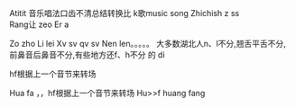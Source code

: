 Atitit 音乐唱法口齿不清总结转换比 k歌music song 
Zhichish  z ss  
Rang让 zeo
Er  a

Zo  zho
Li  lei
Xv  sv  qv  sv
Nen  len。。。。。
大多数湖北人n、l不分,翘舌平舌不分,前鼻音后鼻音不分,有些地方还f、h不分
的  di

hf根据上一个音节来转场

Hua  fa  ，，hf根据上一个音节来转场
Hu>>f  huang fang

